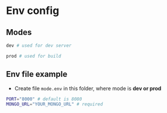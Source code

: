# Env config
## Modes
```bash
dev # used for dev server
```
```bash
prod # used for build
```

## Env file example
- Create file `mode.env` in this folder, where mode is **dev or prod**
```bash
PORT="8000" # default is 8080
MONGO_URL="YOUR_MONGO_URL" # required
```